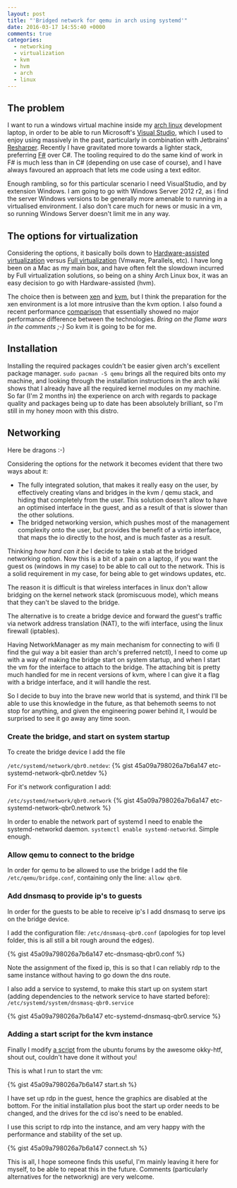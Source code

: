 ```yaml
---
layout: post
title: "'Bridged network for qemu in arch using systemd'"
date: 2016-03-17 14:55:40 +0000
comments: true
categories:
  - networking
  - virtualization
  - kvm
  - hvm
  - arch
  - linux
---
```


## The problem

I want to run a windows virtual machine inside my [arch
linux](https://www.archlinux.org/) development laptop, in order to be able to
run Microsoft's [Visual Studio](https://visualstudio.com), which I used to enjoy
using massively in the past, particularly in combination with Jetbrains'
[Resharper](https://www.jetbrains.com/resharper/). Recently I have gravitated
more towards a lighter stack, preferring [F#](http://fsharp.org) over C#. The
tooling required to do the same kind of work in F# is much less than in C#
(depending on use case of course), and I have always favoured an approach that
lets me code using a text editor.

Enough rambling, so for this particular scenario I need VisualStudio, and by
extension Windows. I am going to go with Windows Server 2012 r2, as i find the
server Windows versions to be generally more amenable to running in a
virtualised environment. I also don't care much for news or music in a vm, so
running Windows Server doesn't limit me in any way.

## The options for virtualization

Considering the options, it basically boils down to [Hardware-assisted
virtualization](https://en.wikipedia.org/wiki/Hardware-assisted_virtualization)
versus [Full virtualization](https://en.wikipedia.org/wiki/Full_virtualization)
(Vmware, Parallels, etc). I have long been on a Mac as my main box, and have
often felt the slowdown incurred by Full virtualization solutions, so being on a
shiny Arch Linux box, it was an easy decision to go with Hardware-assisted
(hvm).

The choice then is between [xen](http://xenproject.org/) and
[kvm](http://www.linux-kvm.org/page/Main_Page), but I think the preparation for
the xen environment is a lot more intrusive than the kvm option. I also found a
recent performance
[comparison](https://major.io/2014/06/22/performance-benchmarks-kvm-vs-xen/)
that essentially showed no major performance difference between the
technologies.  _Bring on the flame wars in the comments ;-)_ 
So kvm it is going to be for me.

## Installation

Installing the required packages couldn't be easier given arch's excellent
package manager. `sudo pacman -S qemu` brings all the required bits onto my
machine, and looking through the installation instructions in the arch wiki
shows that I already have all the required kernel modules on my machine. So far
(I'm 2 months in) the experience on arch with regards to package quality and
packages being up to date has been absolutely brilliant, so I'm still in my
honey moon with this distro.  

## Networking

Here be dragons :-)

Considering the options for the network it becomes evident that there two ways
about it:

- The fully integrated solution, that makes it really easy on the user, by
  effectively creating vlans and bridges in the kvm / qemu stack, and hiding
  that completely from the user. This solution doesn't allow to have an
  optimised interface in the guest, and as a result of that is slower than the
  other solutions.
- The bridged networking version, which pushes most of the management complexity
  onto the user, but provides the benefit of a virtio interface, that maps the
  io directly to the host, and is much faster as a result.

Thinking _how hard can it be_ I decide to take a stab at the bridged networking
option. Now this is a bit of a pain on a laptop, if you want the guest os
(windows in my case) to be able to call out to the network. This is a solid
requirement in my case, for being able to get windows updates, etc.

The reason it is difficult is that wireless interfaces in linux don't allow
bridging on the kernel network stack (promiscuous mode), which means that they
can't be slaved to the bridge.

The alternative is to create a bridge device and forward the guest's traffic via
network address translation (NAT), to the wifi interface, using the linux
firewall (iptables).

Having NetworkManager as my main mechanism for connecting to wifi (I find the
gui way a bit easier than arch's preferred netctl), I need to come up with a way
of making the bridge start on system startup, and when I start the vm for the
interface to attach to the bridge. The attaching bit is pretty much handled for
me in recent versions of kvm, where I can give it a flag with a bridge
interface, and it will handle the rest.

So I decide to buy into the brave new world that is systemd, and think I'll be
able to use this knowledge in the future, as that behemoth seems to not stop for
anything, and given the engineering power behind it, I would be surprised to see
it go away any time soon.

### Create the bridge, and start on system startup

To create the bridge device I add the file

`/etc/systemd/network/qbr0.netdev`:
{% gist 45a09a798026a7b6a147 etc-systemd-network-qbr0.netdev %}

For it's network configuration I add:

`/etc/systemd/network/qbr0.network`
{% gist 45a09a798026a7b6a147 etc-systemd-network-qbr0.network %}

In order to enable the network part of systemd I need to enable the
systemd-networkd daemon. `systemctl enable systemd-networkd`. Simple enough.

### Allow qemu to connect to the bridge

In order for qemu to be allowed to use the bridge I add the file
`/etc/qemu/bridge.conf`, containing only the line: `allow qbr0`.

### Add dnsmasq to provide ip's to guests

In order for the guests to be able to receive ip's I add dnsmasq to serve ips on
the bridge device.

I add the configuration file: `/etc/dnsmasq-qbr0.conf` (apologies for top level
folder, this is all still a bit rough around the edges).

{% gist 45a09a798026a7b6a147 etc-dnsmasq-qbr0.conf %}

Note the assignment of the fixed ip, this is so that I can reliably rdp to the
same instance without having to go down the dns route.

I also add a service to systemd, to make this start up on system start (adding
dependencies to the network service to have started before):
`/etc/systemd/system/dnsmasq-qbr0.service`

{% gist 45a09a798026a7b6a147 etc-systemd-dnsmasq-qbr0.service %}

### Adding a start script for the kvm instance

Finally I modify [a
script](http://ubuntuforums.org/showthread.php?t=2289210&p=13334367#post13334367)
from the ubuntu forums by the awesome okky-htf, shout out, couldn't have done it
without you!

This is what I run to start the vm:

{% gist 45a09a798026a7b6a147 start.sh %}

I have set up rdp in the guest, hence the graphics are disabled at the bottom.
For the initial installation plus boot the start up order needs to be changed,
and the drives for the cd iso's need to be enabled.

I use this script to rdp into the instance, and am very happy with the
performance and stability of the set up.

{% gist 45a09a798026a7b6a147 connect.sh %}


This is all, I hope someone finds this useful, I'm mainly leaving it here for
myself, to be able to repeat this in the future. Comments (particularly
alternatives for the networknig) are very welcome.

